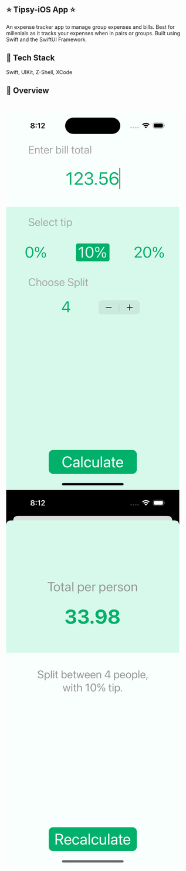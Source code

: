 ## ⭐ Tipsy-iOS App ⭐

An expense tracker app to manage group expenses and bills. Best for millenials as it tracks your expenses when in pairs or groups. Built using Swift and the SwiftUI Framework.

## 📌 Tech Stack

Swift, UIKit, Z-Shell, XCode



## 📌 Overview

<br>

![Screenshot](./tipsy1.png?raw=true "Template Screenshot")
![Screenshot](./tipsy2.png?raw=true "Template Screenshot")




